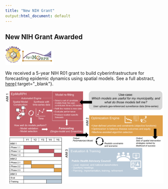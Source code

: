 ```yaml
---
title: "New NIH Grant"
output:html_document: default
---
```


## New NIH Grant Awarded

<p float="center">
  <img src="/figs/epimorph-1.png" width="50" />
  <img src="/figs/epimorph-2.png" width="100" /> 
</p>

We received a 5-year NIH R01 grant to build cyberinfrastructure for forecasting epidemic dynamics using spatial models. See a full abstract, [here](https://reporter.nih.gov/search/Pvjw6EPBDk6XVo_lFtR3Eg/project-details/10412872){:target="_blank"}. 

![center](/figs/nih-overview-2022.png)